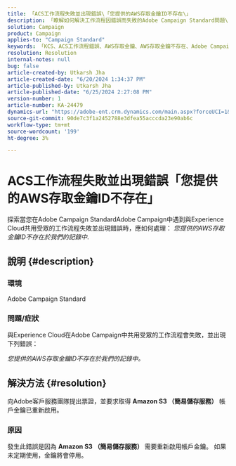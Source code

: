 ```yaml
---
title: 「ACS工作流程失敗並出現錯誤\「您提供的AWS存取金鑰ID不存在\」
description: 「瞭解如何解決工作流程因錯誤而失敗的Adobe Campaign Standard問題\「您提供的AWS存取金鑰ID不存在於我們的記錄中\」。
solution: Campaign
product: Campaign
applies-to: "Campaign Standard"
keywords: 「KCS、ACS工作流程錯誤、AWS存取金鑰、AWS存取金鑰不存在、Adobe Campaign Standard、Adobe Experience League」
resolution: Resolution
internal-notes: null
bug: false
article-created-by: Utkarsh Jha
article-created-date: "6/20/2024 1:34:37 PM"
article-published-by: Utkarsh Jha
article-published-date: "6/25/2024 2:27:08 PM"
version-number: 1
article-number: KA-24479
dynamics-url: "https://adobe-ent.crm.dynamics.com/main.aspx?forceUCI=1&pagetype=entityrecord&etn=knowledgearticle&id=5644a3d5-092f-ef11-840a-00224809e160"
source-git-commit: 90de7c3f1a2452788e3dfea55acccda23e90ab6c
workflow-type: tm+mt
source-wordcount: '199'
ht-degree: 3%

---
```


# ACS工作流程失敗並出現錯誤「您提供的AWS存取金鑰ID不存在」


探索當您在Adobe Campaign StandardAdobe Campaign中遇到與Experience Cloud共用受眾的工作流程失敗並出現錯誤時，應如何處理： *您提供的AWS存取金鑰ID不存在於我們的記錄中*.

## 說明 {#description}


### 環境

Adobe Campaign Standard



### 問題/症狀

與Experience Cloud在Adobe Campaign中共用受眾的工作流程會失敗，並出現下列錯誤：

*您提供的AWS存取金鑰ID不存在於我們的記錄中。*


## 解決方法 {#resolution}


向Adobe客戶服務團隊提出票證，並要求取得 <b>Amazon S3 （簡易儲存服務）</b> 帳戶金鑰已重新啟用。



### 原因

發生此錯誤是因為 <b>Amazon S3 （簡易儲存服務） </b>需要重新啟用帳戶金鑰。 如果未定期使用，金鑰將會停用。
